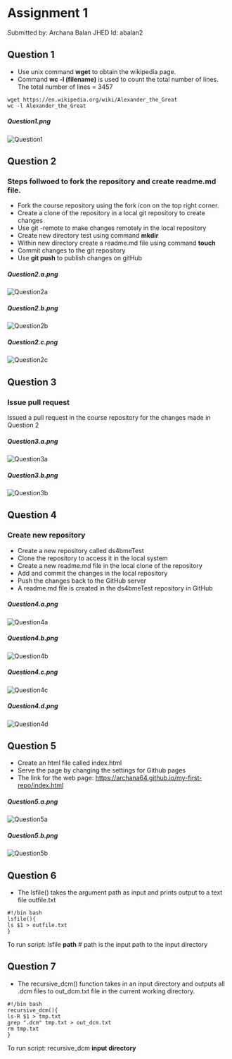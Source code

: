 # Assignment 1
Submitted by: Archana Balan
JHED Id: abalan2

## Question 1
* Use unix command **wget** to obtain the wikipedia page. 
* Command **wc -l (filename)** is used to count the total number of lines.
The total number of lines = 3457 

```
wget https://en.wikipedia.org/wiki/Alexander_the_Great
wc -l Alexander_the_Great   
```
##### Question1.png
![Question1](https://github.com/archana64/my-first-repo/blob/master/Question1.png)

## Question 2

### Steps follwoed to fork the repository and create readme.md file.
* Fork the course repository using the fork icon on the top right corner.
* Create a clone of the repository in a local git repository to create changes
* Use git -remote to make changes remotely in the local repository
* Create new directory test using command **mkdir** 
* Within new directory create a readme.md file using command **touch**
* Commit changes to the git repository
* Use **git push** to publish changes on gitHub


##### Question2.a.png
![Question2a](https://github.com/archana64/my-first-repo/blob/master/Question2_a.png)

##### Question2.b.png
![Question2b](https://github.com/archana64/my-first-repo/blob/master/Question2_b.png)

##### Question2.c.png
![Question2c](https://github.com/archana64/my-first-repo/blob/master/Question2_c.png)


## Question 3

### Issue pull request
Issued a pull request in the course repository for the changes made in Question 2

##### Question3.a.png
![Question3a](https://github.com/archana64/my-first-repo/blob/master/Question3.a.png)

##### Question3.b.png
![Question3b](https://github.com/archana64/my-first-repo/blob/master/Question3.b.png)

## Question 4

### Create new repository
* Create a new repository called ds4bmeTest
* Clone the repository to access it in the local system
* Create a new readme.md file in the local clone of the repository 
* Add and commit the changes in the local repository
* Push the changes back to the GitHub server
* A readme.md file is created in the ds4bmeTest repository in GitHub

##### Question4.a.png
![Question4a](https://github.com/archana64/my-first-repo/blob/master/Question4_a.png)

##### Question4.b.png
![Question4b](https://github.com/archana64/my-first-repo/blob/master/Question4_b.png)

##### Question4.c.png
![Question4c](https://github.com/archana64/my-first-repo/blob/master/Question4_c.png)

##### Question4.d.png
![Question4d](https://github.com/archana64/my-first-repo/blob/master/Question4_d.png)

## Question 5
* Create an html file called index.html
* Serve the page by changing the settings for Github pages 
* The link for the web page: https://archana64.github.io/my-first-repo/index.html

##### Question5.a.png
![Question5a](https://github.com/archana64/my-first-repo/blob/master/Question5_a.png)

##### Question5.b.png
![Question5b](https://github.com/archana64/my-first-repo/blob/master/Question5_b.png)


## Question 6
* The lsfile() takes the argument path as input and prints output to a text file outfile.txt

```
#!/bin bash
lsfile(){
ls $1 > outfile.txt
}
```
To run script: lsfile **path** # path is the input path to the input directory 

## Question 7
* The recursive_dcm() function takes in an input directory and outputs all .dcm files to out_dcm.txt file in the current working directory.

```
#!/bin bash
recursive_dcm(){
ls-R $1 > tmp.txt
grep ".dcm" tmp.txt > out_dcm.txt
rm tmp.txt
}
```
To run script: recursive_dcm **input directory** 

